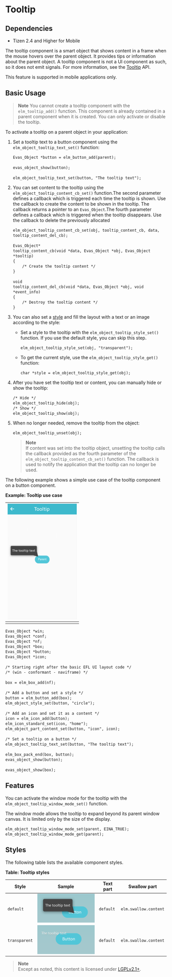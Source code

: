 # Tooltip

## Dependencies

- Tizen 2.4 and Higher for Mobile

The tooltip component is a smart object that shows content in a frame when the mouse hovers over the parent object. It provides tips or information about the parent object. A tooltip component is not a UI component as such, so it does not emit signals. For more information, see the [Tooltip](../../../../../org.tizen.native.mobile.apireference/group__Elm__Tooltips.html) API.

This feature is supported in mobile applications only.

## Basic Usage

> **Note**
> You cannot create a tooltip component with the `elm_tooltip_add()` function. This component is already contained in a parent component when it is created. You can only activate or disable the tooltip.

To activate a tooltip on a parent object in your application:

1. Set a tooltip text to a button component using the `elm_object_tooltip_text_set()` function:

   ```
   Evas_Object *button = elm_button_add(parent);

   evas_object_show(button);

   elm_object_tooltip_text_set(button, "The tooltip text");
   ```

2. You can set content to the tooltip using the `elm_object_tooltip_content_cb_set()` function.The second parameter defines a callback which is triggered each time the tooltip is shown. Use the callback to create the content to be shown in the tooltip. The callback returns a pointer to an `Evas_Object`.The fourth parameter defines a callback which is triggered when the tooltip disappears. Use the callback to delete the previously allocated 

   ```
   elm_object_tooltip_content_cb_set(obj, tooltip_content_cb, data, tooltip_content_del_cb);

   Evas_Object*
   tooltip_content_cb(void *data, Evas_Object *obj, Evas_Object *tooltip)
   {
       /* Create the tooltip content */
   }

   void
   tooltip_content_del_cb(void *data, Evas_Object *obj, void *event_info)
   {
       /* Destroy the tooltip content */
   }
   ```

3. You can also set a [style](#style) and fill the layout with a text or an image according to the style:

   - Set a style to the tooltip with the `elm_object_tooltip_style_set()` function. If you use the default style, you can skip this step.

     ```
     elm_object_tooltip_style_set(obj, "transparent");
     ```

   - To get the current style, use the `elm_object_tooltip_style_get()` function:

     ```
     char *style = elm_object_tooltip_style_get(obj);
     ```

4. After you have set the tooltip text or content, you can manually hide or show the tooltip:

   ```
   /* Hide */
   elm_object_tooltip_hide(obj);
   /* Show */
   elm_object_tooltip_show(obj);
   ```

5. When no longer needed, remove the tooltip from the object:

   ```
   elm_object_tooltip_unset(obj);
   ```

   > **Note**  
   > If content was set into the tooltip object, unsetting the tooltip calls the callback provided as the fourth parameter of the `elm_object_tooltip_content_cb_set()` function. The callback is used to notify the application that the tooltip can no longer be used.

The following example shows a simple use case of the tooltip component on a button component.

**Example: Tooltip use case**

| ![Alignment](./media/tooltip.png) |
| ---------------------------------------- |
|                                          |

```
Evas_Object *win;
Evas_Object *conf;
Evas_Object *nf;
Evas_Object *box;
Evas_Object *button;
Evas_Object *icon;

/* Starting right after the basic EFL UI layout code */
/* (win - conformant - naviframe) */

box = elm_box_add(nf);

/* Add a button and set a style */
button = elm_button_add(box);
elm_object_style_set(button, "circle");

/* Add an icon and set it as a content */
icon = elm_icon_add(button);
elm_icon_standard_set(icon, "home");
elm_object_part_content_set(button, "icon", icon);

/* Set a tooltip on a button */
elm_object_tooltip_text_set(button, "The tooltip text");

elm_box_pack_end(box, button);
evas_object_show(button);

evas_object_show(box);
```

## Features

You can activate the window mode for the tooltip with the `elm_object_tooltip_window_mode_set()` function.

The window mode allows the tooltip to expand beyond its parent window canvas. It is limited only by the size of the display.

```
elm_object_tooltip_window_mode_set(parent, EINA_TRUE);
elm_object_tooltip_window_mode_get(parent);
```

## Styles

The following table lists the available component styles.

**Table: Tooltip styles**

| Style         | Sample                                   | Text part | Swallow part          |
| ------------- | ---------------------------------------- | --------- | --------------------- |
| `default`     | ![elm/tooltip/base/default](./media/tooltip_default.png) | `default` | `elm.swallow.content` |
| `transparent` | ![elm/button/base/transparent](./media/tooltip_transparent.png) | `default` | `elm.swallow.content` |

> **Note**  
> Except as noted, this content is licensed under [LGPLv2.1+](http://opensource.org/licenses/LGPL-2.1).